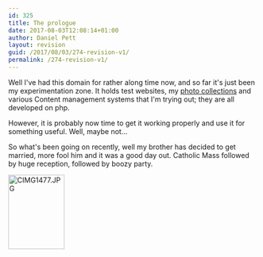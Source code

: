 ```yaml
---
id: 325
title: The prologue
date: 2017-08-03T12:08:14+01:00
author: Daniel Pett
layout: revision
guid: /2017/08/03/274-revision-v1/
permalink: /274-revision-v1/
---
```

Well I've had this domain for rather along time now, and so far it's just been my experimentation zone. It holds test websites, my [photo collections](http://www.7pillarsofwisdom.co.uk/gallery/ "Gallery of images") and various Content management systems that I'm trying out; they are all developed on php.

However, it is probably now time to get it working properly and use it for something useful. Well, maybe not&#8230;

So what's been going on recently, well my brother has decided to get married, more fool him and it was a good day out. Catholic Mass followed by huge reception, followed by boozy party.

<div class="g2image_normal">
  <a href="http://www.7pillarsofwisdom.co.uk/gallery/v/wedding/"><img width="113" height="150" class="g2image_normal" title="CIMG1477.JPG" alt="CIMG1477.JPG" src="http://www.7pillarsofwisdom.co.uk/gallery/d/5063-2/CIMG1477.JPG" /></a>
</div>